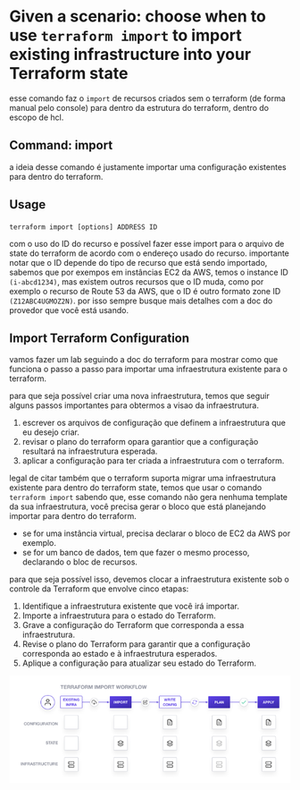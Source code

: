 # Given a scenario: choose when to use `terraform import` to import existing infrastructure into your Terraform state
esse comando faz o `import` de recursos criados sem o terraform (de forma manual pelo console) para dentro da estrutura do terraform, dentro do escopo de hcl.

## Command: import
a ideia desse comando é justamente importar uma configuração existentes para dentro do terraform.

## Usage

`terraform import [options] ADDRESS ID`

com o uso do ID do recurso e possível fazer esse import para o arquivo de state do terraform de acordo com o endereço usado do recurso. importante notar que o ID depende do tipo de recurso que está sendo importado, sabemos que por exempos em instâncias EC2 da AWS, temos o instance ID `(i-abcd1234)`, mas existem outros recursos que o ID muda, como por exemplo o recurso de Route 53 da AWS, que o ID é outro formato zone ID `(Z12ABC4UGMOZ2N)`. por isso sempre busque mais detalhes com a doc do provedor que você está usando.

## Import Terraform Configuration
vamos fazer um lab seguindo a doc do terraform para mostrar como que funciona o passo a passo para importar uma infraestrutura existente para o terraform.

para que seja possível criar uma nova infraestrutura, temos que seguir alguns passos importantes para obtermos a visao da infraestrutura.

1. escrever os arquivos de configuração que definem a infraestrutura que eu desejo criar.
2. revisar  o plano do terraform opara garantior que a configuração resultará na infraestrutura esperada.
3. aplicar a configuração para ter criada a infraestrutura com o terraform.

legal de citar também que o terraform suporta migrar uma infraestrutura existente para dentro do terraform state, temos que usar o comando `terraform import` sabendo que, esse comando não gera nenhuma template da sua infraestrutura, você precisa gerar o bloco que está planejando importar para dentro do terraform.

- se for uma instância virtual, precisa declarar o bloco de EC2 da AWS por exemplo.
- se for um banco de dados, tem que fazer o mesmo processo, declarando o bloc de recursos.

para que seja possível isso, devemos clocar a infraestrutura existente sob o controle da Terraform que envolve cinco etapas:

1. Identifique a infraestrutura existente que você irá importar.
2. Importe a infraestrutura para o estado do Terraform.
3. Grave a configuração do Terraform que corresponda a essa infraestrutura.
4. Revise o plano do Terraform para garantir que a configuração corresponda ao estado e à infraestrutura esperados.
5. Aplique a configuração para atualizar seu estado do Terraform.

![terra](https://github.com/Terraform-Tutorials/learn-terraform-associate-exam/blob/main/exam-objectives/images/terra4.png) 

